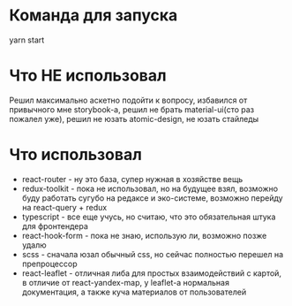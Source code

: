 # Команда для запуска

yarn start

# Что НЕ использовал

Решил максимально аскетно подойти к вопросу, избавился от привычного мне storybook-а, решил не брать material-ui(сто раз пожалел уже), решил не юзать atomic-design, не юзать стайледы

# Что использовал

- react-router - ну это база, супер нужная в хозяйстве вещь
- redux-toolkit - пока не использовал, но на будущее взял, возможно буду работать сугубо на редаксе и эко-системе, возможно перейду на react-query + redux
- typescript - все еще учусь, но считаю, что это обязательная штука для фронтендера
- react-hook-form - пока не знаю, использую ли, возможно позже удалю
- scss - сначала юзал обычный css, но сейчас полностью перешел на препроцессор
- react-leaflet - отличная либа для простых взаимодействий с картой, в отличие от react-yandex-map, у leaflet-а нормальная документация, а также куча материалов от пользователей
